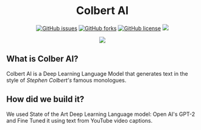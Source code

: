 <h1 align="center">Colbert AI</h1>
<p align="center">
  <a href="https://github.com/NextTechLabAP/Colbert-AI/issues"><img alt="GitHub issues" src="https://img.shields.io/github/issues/NextTechLabAP/Colbert-AI?style=flat-square"></a>
  <a href="https://github.com/NextTechLabAP/Colbert-AI/network"><img alt="GitHub forks" src="https://img.shields.io/github/forks/NextTechLabAP/Colbert-AI?style=flat-square"></a>
  <a href="https://github.com/NextTechLabAP/Colbert-AI/blob/master/LICENSE"><img alt="GitHub license" src="https://img.shields.io/github/license/NextTechLabAP/Colbert-AI?style=flat-square"></a>
  <img src="https://img.shields.io/badge/version-2.0-yellow?style=flat-square">
</p>
<p align="center">
  <img src="https://i.imgur.com/Qd5CRvv.png" size="400">
</p>
 
## What is Colber AI?
Colbert AI is a Deep Learning Language Model that generates text in the style of *Stephen Colbert's* famous monologues. 

## How did we build it?
We used State of the Art Deep Learning Language model: Open AI's GPT-2 and Fine Tuned it using text from YouTube video captions. 
